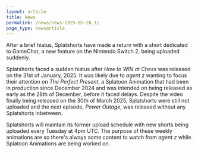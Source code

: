 ```yaml
---
layout: article
title: News
permalink: /news/news-2025-05-28_1/
page_type: newsarticle
---
```


After a brief hiatus, Splatshorts have made a return with a short dedicated to GameChat, a new feature on the Nintendo Switch 2, being uploaded suddenly.

Splatshorts faced a sudden hiatus after *How to WIN at Chess* was released on the 31st of January, 2025. It was likely due to *agent z* wanting to focus their attention on *The Perfect Present*, a Splatoon Animation that had been in production since December 2024 and was intended on being released as early as the 28th of December, before it faced delays. Despite the video finally being released on the 30th of March 2025, Splatshorts were still not uploaded and the next episode, *Power Outage*, was released without any Splatshorts inbetween.

Splatshorts will maintain its former upload schedule with new shorts being uploaded every Tuesday at 4pm UTC. The purpose of these weekly animations are so there's always some content to watch from *agent z* while Splatoon Animations are being worked on.
